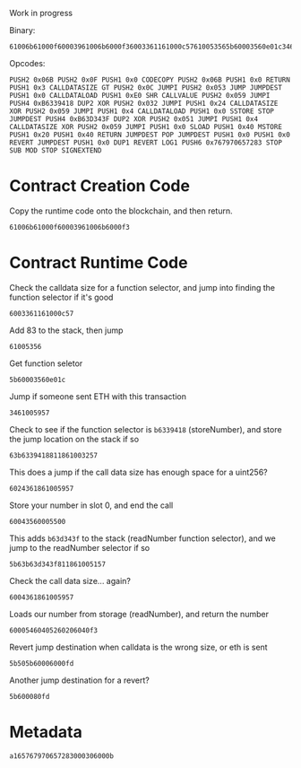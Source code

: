 Work in progress

Binary:
```
61006b61000f60003961006b6000f36003361161000c57610053565b60003560e01c346100595763b63394188118610032576024361861005957600435600055005b63b63d343f811861005157600436186100595760005460405260206040f35b505b60006000fd5b600080fda165767970657283000306000b
```

Opcodes:
```
PUSH2 0x06B PUSH2 0x0F PUSH1 0x0 CODECOPY PUSH2 0x06B PUSH1 0x0 RETURN PUSH1 0x3 CALLDATASIZE GT PUSH2 0x0C JUMPI PUSH2 0x053 JUMP JUMPDEST PUSH1 0x0 CALLDATALOAD PUSH1 0xE0 SHR CALLVALUE PUSH2 0x059 JUMPI PUSH4 0xB6339418 DUP2 XOR PUSH2 0x032 JUMPI PUSH1 0x24 CALLDATASIZE XOR PUSH2 0x059 JUMPI PUSH1 0x4 CALLDATALOAD PUSH1 0x0 SSTORE STOP JUMPDEST PUSH4 0xB63D343F DUP2 XOR PUSH2 0x051 JUMPI PUSH1 0x4 CALLDATASIZE XOR PUSH2 0x059 JUMPI PUSH1 0x0 SLOAD PUSH1 0x40 MSTORE PUSH1 0x20 PUSH1 0x40 RETURN JUMPDEST POP JUMPDEST PUSH1 0x0 PUSH1 0x0 REVERT JUMPDEST PUSH1 0x0 DUP1 REVERT LOG1 PUSH6 0x767970657283 STOP SUB MOD STOP SIGNEXTEND
```

# Contract Creation Code

Copy the runtime code onto the blockchain, and then return.

```
61006b61000f60003961006b6000f3
```

# Contract Runtime Code

Check the calldata size for a function selector, and jump into finding the function selector if it's good
```
6003361161000c57
```

Add 83 to the stack, then jump 
```
61005356
```

Get function seletor
```
5b60003560e01c
```

Jump if someone sent ETH with this transaction
```
3461005957
```

Check to see if the function selector is `b6339418` (storeNumber), and store the jump location on the stack if so
```
63b6339418811861003257
```

This does a jump if the call data size has enough space for a uint256? 
```
6024361861005957
```

Store your number in slot 0, and end the call
```
60043560005500
```

This adds `b63d343f` to the stack (readNumber function selector), and we jump to the readNumber selector if so

```
5b63b63d343f811861005157
```

Check the call data size... again? 
```
6004361861005957
```

Loads our number from storage (readNumber), and return the number
```
60005460405260206040f3
```

Revert jump destination when calldata is the wrong size, or eth is sent
```
5b505b60006000fd
```

Another jump destination for a revert? 
```
5b600080fd
```

# Metadata
```
a165767970657283000306000b
```